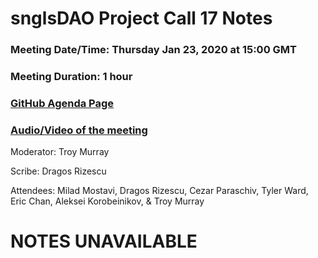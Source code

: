 # snglsDAO Project Call 17 Notes

### Meeting Date/Time: Thursday Jan 23, 2020 at 15:00 GMT
### Meeting Duration: 1 hour
### [GitHub Agenda Page](https://github.com/SingularDTV/snglsdao-pm/issues/19)
### [Audio/Video of the meeting](https://x.breaker.io/?type=series&id=a2f603dc22a1be4fa8d4ef9ce455360bf3ab8ce772526e35fef79175fa1dfadf&season=1ce1e2eede2395de6351df4d9e6db8069a198e127a178d3ea684e4eafc2f4a4c&episode=5177e8803d02a1a9d3ab33e9612ef0ebc67e324224d8c414cda0a35c7ab06236)

Moderator: Troy Murray

Scribe: Dragos Rizescu

Attendees: Milad Mostavi, Dragos Rizescu, Cezar Paraschiv, Tyler Ward, Eric Chan, Aleksei Korobeinikov, & Troy Murray

# NOTES UNAVAILABLE

